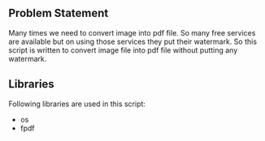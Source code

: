 ## Problem Statement
Many times we need to convert image into pdf file. So many free services are available but on using those services they put their watermark. 
So this script is written to convert image file into pdf file without putting any watermark.

## Libraries 
Following libraries are used in this script:

- os
- fpdf
